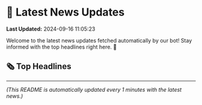 # 📰 Latest News Updates
**Last Updated:** 2024-09-16 11:05:23

Welcome to the latest news updates fetched automatically by our bot! Stay informed with the top headlines right here. 🚀

## 🗞️ Top Headlines

---
*(This README is automatically updated every 1 minutes with the latest news.)*
